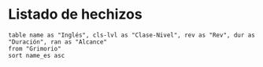 # Listado de hechizos

```dataview
table name as "Inglés", cls-lvl as "Clase-Nivel", rev as "Rev", dur as "Duración", ran as "Alcance"
from "Grimorio"
sort name_es asc
```